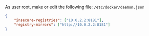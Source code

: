 As user root, make or edit the following file: `/etc/docker/daemon.json`
```json
{
    "insecure-registries": ["10.0.2.2:8181"],
    "registry-mirrors": ["http://10.0.2.2:8181"]
}
```
